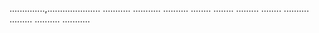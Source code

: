..............,.....................
...........
...........
..........
........
........
.........
........
..........
.........
..........
...........
